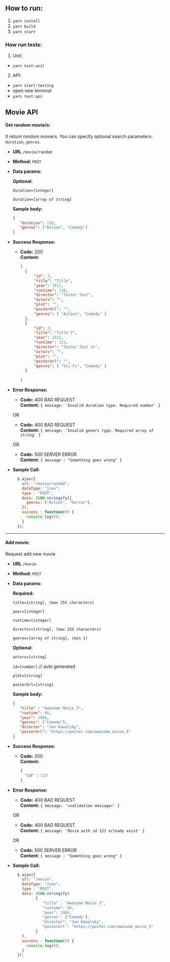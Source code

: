 **How to run:**
----
1. `yarn install` 
2. `yarn build`
3. `yarn start`

### How run tests:
1. Unit: 
- `yarn test:unit`

2. API:
- `yarn start:testing`
- open new terminal
- `yarn test:api`


**Movie API**
----

#### Get random movie/s:
It return rondom movie/s. You can specify optional search parameters: `duration`, `genres`. 

* **URL** `/movie/random`

* **Method:** `POST` 
  
*  **Data params:**

   **Optional:**
 
   `duration=[integer]`
   
   `duration=[array of string]`
   
   **Sample body:**
   ```json
   { 
      "duration": 120,
      "genres": ["Action", "Comedy"]
   }  
   ```
   
* **Success Response:**

  * **Code:** 200 <br />
    **Content:** 
    ```json
    [ 
      { 
          "id": 2,
          "title": "Title",
          "year": 1911,
          "runtime": 116,
          "director": "Tester Test",
          "actors": "",
          "plot": "",
          "posterUrl": "",
          "genres": [ "Action", "Comedy" ] 
      },
      { 
          "id": 3,
          "title": "Title 2",
          "year": 2012,
          "runtime": 121,
          "director": "Tester Test Jr",
          "actors": "",
          "plot": "",
          "posterUrl": "",
          "genres": [ "Sci-Fi", "Comedy" ] 
      }
     
    ]
    ``` 
* **Error Response:**

  * **Code:** 400 BAD REQUEST <br />
    **Content:** `{ message: 'Invalid duration type. Required number' }`

  OR
  
    * **Code:** 400 BAD REQUEST <br />
      **Content:** `{ message: 'Invalid geners type. Required array of string' }`
  
    OR

  * **Code:** 500 SERVER ERROR <br />
    **Content:** `{ message : "Something goes wrong" }`

* **Sample Call:**

    ```javascript
      $.ajax({
        url: "/movie/random",
        dataType: "json",
        type : "POST",
        data: JSON.stringify({
          genres: ["Action", "horror"],
        }),
        success : function(r) {
          console.log(r);
        }
      });
    ```
  
 ----
 
#### Add movie:
Request add new movie.
 
 * **URL** `/movie`
 
 * **Method:** `POST` 
   
 *  **Data params:**
 
    **Required:**
 
       `title=[string], (max 255 characters)`
       
       `year=[integer]`
       
       `runtime=[integer]`
       
       `director=[string], (max 255 characters)`
       
       `genres=[array of string], (min 1)`
       
    **Optional:**
    
       `actors=[string]`
       
       `id=[number]` // auto generated
       
       `plot=[string]`
       
       `posterUrl=[string]`
       
    **Sample body:**
    ```json
    { 
       "title" : "Awesome Movie 3",
       "runtime": 86,
       "year": 1986,
       "genres": ["Comedy"],
       "director": "Jan Kowalsky",
       "posterUrl": "https://poster.com/awesome_movie_3"
    }  
    ```
    
 * **Success Response:**
 
   * **Code:** 200 <br />
     **Content:** 
     ```json
     {
       "id" : 123
     }
     ``` 
 * **Error Response:**
 
   * **Code:** 400 BAD REQUEST <br />
     **Content:** `{ message: '<validation message>' }`
 
   OR
   
     * **Code:** 400 BAD REQUEST <br />
       **Content:** `{ message: 'Movie with id 123 arleady exist' }`
   
     OR
 
   * **Code:** 500 SERVER ERROR <br />
     **Content:** `{ message : "Something goes wrong" }`
 
 * **Sample Call:**
 
     ```javascript
       $.ajax({
         url: "/movie",
         dataType: "json",
         type : "POST",
         data: JSON.stringify(
               { 
                  "title" : "Awesome Movie 3",
                  "runtime": 86,
                  "year": 1986,
                  "genres": ["Comedy"],
                  "director": "Jan Kowalsky",
                  "posterUrl": "https://poster.com/awesome_movie_3"
               }     
         ),
         success : function(r) {
           console.log(r);
         }
       });
     ```
